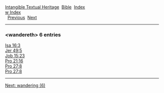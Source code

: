 [Intangible Textual Heritage](../../index)  [Bible](../index) 
[Index](index)   
[w Index](_w_)  
  [Previous](c12216)  [Next](c12218) 

------------------------------------------------------------------------

### &lt;wandereth&gt; 6 entries

[Isa 16:3](../kjv/isa016.htm#003)  
[Jer 49:5](../kjv/jer049.htm#005)  
[Job 15:23](../kjv/job015.htm#023)  
[Pro 21:16](../kjv/pro021.htm#016)  
[Pro 27:8](../kjv/pro027.htm#008)  
[Pro 27:8](../kjv/pro027.htm#008)  

------------------------------------------------------------------------

[Next: wandering (6)](c12218)
